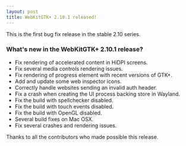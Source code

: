 ```yaml
---
layout: post
title: WebKitGTK+ 2.10.1 released!
---
```


This is the first bug fix release in the stable 2.10 series.

### What's new in the WebKitGTK+ 2.10.1 release?

 - Fix rendering of accelerated content in HiDPI screens.
 - Fix several media controls rendering issues.
 - Fix rendering of progress element with recent versions of GTK+.
 - Add and update some web inspector icons.
 - Correctly handle websites sending an invalid auth header.
 - Fix a crash when creating the UI process backing store in Wayland.
 - Fix the build with spellchecker disabled.
 - Fix the build with touch events disabled.
 - Fix the build with OpenGL disabled.
 - Several build fixes on Mac OSX.
 - Fix several crashes and rendering issues.

Thanks to all the contributors who made possible this release.
